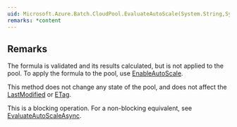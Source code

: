 ```yaml
---  
uid: Microsoft.Azure.Batch.CloudPool.EvaluateAutoScale(System.String,System.Collections.Generic.IEnumerable{Microsoft.Azure.Batch.BatchClientBehavior})  
remarks: *content  
---  
```

  
## Remarks  
 The formula is validated and its results calculated, but is not applied to the pool.  To apply the formula to the pool, use [EnableAutoScale](assetId:///M:Microsoft.Azure.Batch.CloudPool.EnableAutoScale(System.String,System.Nullable{System.TimeSpan},System.Collections.Generic.IEnumerable{Microsoft.Azure.Batch.BatchClientBehavior})?qualifyHint=False&autoUpgrade=True).  
  
 This method does not change any state of the pool, and does not affect the [LastModified](assetId:///P:Microsoft.Azure.Batch.CloudPool.LastModified?qualifyHint=False&autoUpgrade=True) or [ETag](assetId:///P:Microsoft.Azure.Batch.CloudPool.ETag?qualifyHint=False&autoUpgrade=True).  
  
 This is a blocking operation. For a non-blocking equivalent, see [EvaluateAutoScaleAsync](assetId:///M:Microsoft.Azure.Batch.CloudPool.EvaluateAutoScaleAsync(System.String,System.Collections.Generic.IEnumerable{Microsoft.Azure.Batch.BatchClientBehavior},System.Threading.CancellationToken)?qualifyHint=False&autoUpgrade=True).